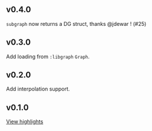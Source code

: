 ## v0.4.0

`subgraph` now returns a DG struct, thanks @jdewar ! (#25)

## v0.3.0

Add loading from `:libgraph` `Graph`.

## v0.2.0

Add interpolation support.

## v0.1.0

[View highlights](https://github.com/princemaple/dg/blob/v0.1.0/README.md#highlights)
